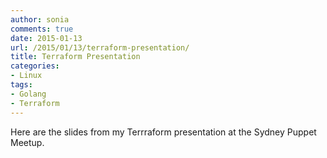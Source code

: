 ```yaml
---
author: sonia
comments: true
date: 2015-01-13
url: /2015/01/13/terraform-presentation/
title: Terraform Presentation
categories:
- Linux
tags:
- Golang
- Terraform
---
```


Here are the slides from my Terrraform presentation at the Sydney Puppet Meetup.


